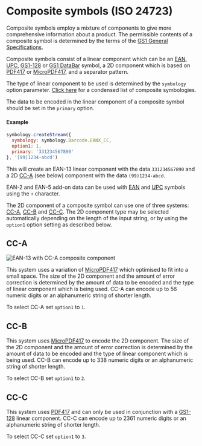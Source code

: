 # Composite symbols (ISO 24723)

Composite symbols employ a mixture of components to give more comprehensive information about a product. The permissible contents of a composite symbol is determined by the terms of the [GS1 General Specifications](https://www.gs1.org/docs/barcodes/GS1_General_Specifications.pdf).

Composite symbols consist of a linear component which can be an [EAN](one-dimensional.md#european-article-number-en-797), [UPC](one-dimensional.md#universal-product-code-en-797), [GS1-128](one-dimensional.md#gs1-128) or [GS1 DataBar](one-dimensional.md#gs1-databar-iso-24724) symbol, a 2D component which is based on [PDF417](stacked.md#pdf417-iso-15438) or [MicroPDF417](stacked.md#micropdf417-iso-24728), and a separator pattern.

The type of linear component to be used is determined by the `symbology` option parameter. [Click here](/reference/#composite-symbologies-iso-24723) for a condensed list of composite symbologies.

The data to be encoded in the linear component of a composite symbol should be set in the `primary` option.

#### Example

```js
symbology.createStream({
  symbology: symbology.Barcode.EANX_CC,
  option1: 1,
  primary: '331234567890'
}, '[99]1234-abcd')
```

This will create an EAN-13 linear component with the data `331234567890` and a 2D [CC-A](#cc-a) (see below) component with the data `(99)1234-abcd`.

EAN-2 and EAN-5 add-on data can be used with [EAN](one-dimensional.md#european-article-number-en-797) and [UPC](one-dimensional.md#universal-product-code-en-797) symbols using the `+` character.

The 2D component of a composite symbol can use one of three systems: [CC-A](#cc-a), [CC-B](#cc-b) and [CC-C](#cc-c). The 2D component type may be selected automatically depending on the length of the input string, or by using the `option1` option setting as described below.

## CC-A

![EAN-13 with CC-A composite component](/assets/barcodes/barcode_34.png)

This system uses a variation of [MicroPDF417](stacked.md#micropdf417-iso-24728) which optimised to fit into a small space. The size of the 2D component and the amount of error correction is determined by the amount of data to be encoded and the type of linear component which is being used. CC-A can encode up to 56 numeric digits or an alphanumeric string of shorter length.

To select CC-A set `option1` to `1`.

## CC-B

This system uses [MicroPDF417](stacked.md#micropdf417-iso-24728) to encode the 2D component. The size of the 2D component and the amount of error correction is determined by the amount of data to be encoded and the type of linear component which is being used. CC-B can encode up to 338 numeric digits or an alphanumeric string of shorter length.

To select CC-B set `option1` to `2`.

## CC-C

This system uses [PDF417](stacked.md#pdf417-iso-15438) and can only be used in conjunction with a [GS1-128](one-dimensional.md#gs1-128) linear component. CC-C can encode up to 2361 numeric digits or an alphanumeric string of shorter length.

To select CC-C set `option1` to `3`.
